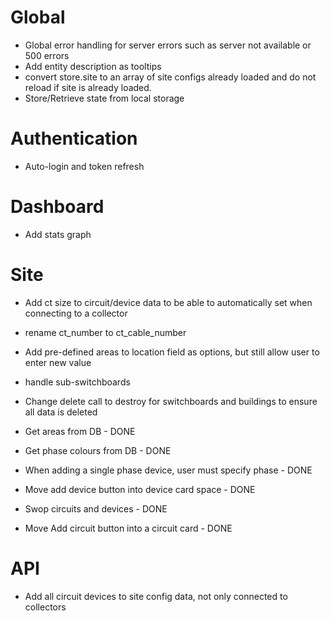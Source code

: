 # Global

- Global error handling for server errors such as server not available or 500 errors
- Add entity description as tooltips
- convert store.site to an array of site configs already loaded and do not reload if site is already loaded.
- Store/Retrieve state from local storage

# Authentication

- Auto-login and token refresh

# Dashboard

- Add stats graph

# Site

- Add ct size to circuit/device data to be able to automatically set when connecting to a collector
- rename ct_number to ct_cable_number
- Add pre-defined areas to location field as options, but still allow user to enter new value
- handle sub-switchboards
- Change delete call to destroy for switchboards and buildings to ensure all data is deleted

- Get areas from DB - DONE
- Get phase colours from DB - DONE
- When adding a single phase device, user must specify phase - DONE
- Move add device button into device card space - DONE
- Swop circuits and devices - DONE
- Move Add circuit button into a circuit card - DONE

# API

- Add all circuit devices to site config data, not only connected to collectors
